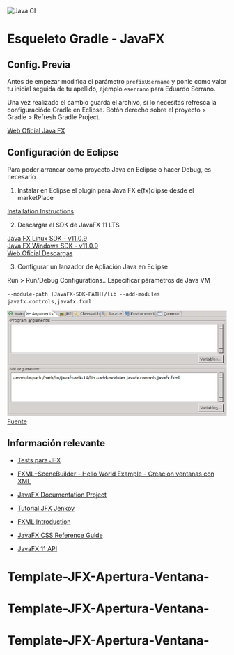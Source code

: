 ![Java CI](../../workflows/Java%20CI/badge.svg)

# Esqueleto Gradle - JavaFX

## Config. Previa

Antes de empezar modifica el par&aacute;metro `prefixUsername` y ponle como valor tu inicial seguida de tu apellido, ejemplo `eserrano` para Eduardo Serrano.

Una vez realizado el cambio guarda el archivo, si lo necesitas refresca la configuraci&oacute;de Gradle en Eclipse. 
Bot&oacute;n derecho sobre el proyecto > Gradle > Refresh Gradle Project.

[Web Oficial Java FX](https://openjfx.io/)

## Configuraci&oacute;n de Eclipse
Para poder arrancar como proyecto Java en Eclipse o hacer Debug, es necesario

1. Instalar en Eclipse el plugin para Java FX e(fx)clipse desde el marketPlace

[Installation Instructions](https://www.eclipse.org/efxclipse/install.html)

2. Descargar el SDK de JavaFX 11 LTS

[Java FX Linux SDK - v11.0.9](https://gluonhq.com/download/javafx-11-0-2-sdk-linux/)
<br>
[Java FX Windows SDK - v11.0.9](https://gluonhq.com/download/javafx-11-0-2-sdk-windows/)
<br>
[Web Oficial Descargas](https://gluonhq.com/products/javafx/)

3. Configurar un lanzador de Apliación Java en Eclipse

Run > Run/Debug Configurations..
Especificar p&aacute;rametros de Java VM

`--module-path [JavaFX-SDK-PATH]/lib --add-modules javafx.controls,javafx.fxml`

![Eclipse Screenshot](resources/eclipse-vm-arguments.webp)
<br>
[Fuente](https://edencoding.com/runtime-components-error/#:~:text=Conclusions-,A%20%E2%80%9CRuntime%20Components%20are%20Missing%E2%80%9D%20error%20is%20generated%20by%20the,are%20met%20prior%20to%20launching.)

## Informaci&oacute;n relevante

- [Tests para JFX](https://github.com/TestFX/TestFX/)

- [FXML+SceneBuilder - Hello World Example - Creacion ventanas con XML](https://github.com/gluonhq/scenebuilder/wiki/Basic-JavaFX-project-with-Scene-Builder)

- [JavaFX Documentation Project](https://fxdocs.github.io/docs/html5/#_scene_graph)

- [Tutorial JFX Jenkov](http://tutorials.jenkov.com/javafx/index.html)

- [FXML Introduction](https://openjfx.io/javadoc/15/javafx.fxml/javafx/fxml/doc-files/introduction_to_fxml.html)

- [JavaFX CSS Reference Guide](https://openjfx.io/javadoc/15/javafx.graphics/javafx/scene/doc-files/cssref.html)

- [JavaFX 11 API](https://openjfx.io/javadoc/11/)
# Template-JFX-Apertura-Ventana-
# Template-JFX-Apertura-Ventana-
# Template-JFX-Apertura-Ventana-
